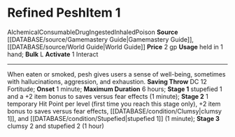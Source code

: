 ﻿---
id: '501'
name: Refined Pesh
source: '[[DATABASE/source/World Guide|World Guide]]'

---
# Refined Pesh<span class="item-type">Item 1</span>

<span class="item-trait">Alchemical</span><span class="item-trait">Consumable</span><span class="item-trait">Drug</span><span class="item-trait">Ingested</span><span class="item-trait">Inhaled</span><span class="item-trait">Poison</span>
**Source** [[DATABASE/source/Gamemastery Guide|Gamemastery Guide]], [[DATABASE/source/World Guide|World Guide]] 
**Price** 2 gp
**Usage** held in 1 hand; **Bulk** L
**Activate** <span class="action-icon">1</span> Interact

---
When eaten or smoked, pesh gives users a sense of well-being, sometimes with hallucinations, aggression, and exhaustion.
**Saving Throw** DC 12 Fortitude; **Onset** 1 minute; **Maximum Duration** 6 hours; **Stage 1** stupefied 1 and a +2 item bonus to saves versus fear effects (1 minute); **Stage 2** 1 temporary Hit Point per level (first time you reach this stage only), +2 item bonus to saves versus fear effects, [[DATABASE/condition/Clumsy|clumsy 1]], and [[DATABASE/condition/Stupefied|stupefied 1]] (1 minute); **Stage 3** clumsy 2 and stupefied 2 (1 hour)
